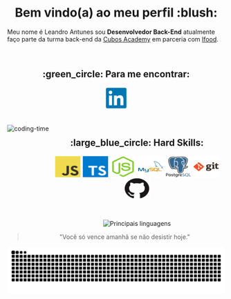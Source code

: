 
  <h1 align="center">Bem vindo(a) ao meu perfil :blush: </h1>



Meu nome é Leandro Antunes sou **Desenvolvedor Back-End** atualmente faço parte da turma back-end da [Cubos Academy](https://cubos.academy/) em parceria com [Ifood](https://www.ifood.com.br/).

<br>

<div  align="center"> 
  <h2 align="center">:green_circle: Para me encontrar: </h2>
  <a href = "https://www.linkedin.com/in/leandrosantosjs/">
      <img width="50" src="https://github.com/devicons/devicon/blob/master/icons/linkedin/linkedin-original.svg">
    </a>
 </div>

<br>

<div  align="center"> 
  <div style="display: inline_block"><br>
    <img align="left" height="250" alt="coding-time" src="code.gif">
    <h2 align="center"> :large_blue_circle: Hard Skills:</h2>
    <img align="center" height="50" width="60" alt="js-icon"  src="https://github.com/devicons/devicon/blob/master/icons/javascript/javascript-original.svg">
    <img align="center" height="50" width="60" alt="typescript-icon" src="https://github.com/devicons/devicon/blob/master/icons/typescript/typescript-original.svg">
    <img align="center" height="50" width="60" alt="nodejs-icon" src="https://github.com/devicons/devicon/blob/master/icons/nodejs/nodejs-original.svg">
    <img align="center" height="50" width="60" alt="mysql-icon" src="https://github.com/devicons/devicon/blob/master/icons/mysql/mysql-original-wordmark.svg">
    <img align="center" height="50" width="60" alt="postgreesql" src="https://github.com/devicons/devicon/blob/master/icons/postgresql/postgresql-original-wordmark.svg">
    <img align="center" height="50" width="60" alt="git-icon" src="https://github.com/devicons/devicon/blob/master/icons/git/git-original-wordmark.svg">
    <img align="center" height="50" width="60" alt="github-icon" src="https://github.com/devicons/devicon/blob/master/icons/github/github-original.svg">
    </div>

<br>
<br>


![Principais linguagens](https://github-readme-stats.vercel.app/api/top-langs/?username=leandroAntunesDosSantos&theme=dracula&hide_border=true&custom_title=Principais%20%linguagens)

> "Você só vence amanhã se não desistir hoje."

![snake gif](https://github.com/leandroAntunesDosSantos/leandroAntunesDosSantos/blob/output/github-contribution-grid-snake-dark.svg)
